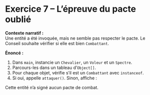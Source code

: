 # Exercice 7 – L’épreuve du pacte oublié

**Contexte narratif :**  
Une entité a été invoquée, mais ne semble pas respecter le pacte. Le Conseil souhaite vérifier si elle est bien `Combattant`.

**Énoncé :**  
1. Dans `main`, instancie un `Chevalier`, un `Voleur` et un `Spectre`.  
2. Parcours-les dans un tableau d’`Object[]`.  
3. Pour chaque objet, vérifie s’il est un `Combattant` avec `instanceof`.  
4. Si oui, appelle `attaquer()`. Sinon, affiche :

Cette entité n’a signé aucun pacte de combat.
